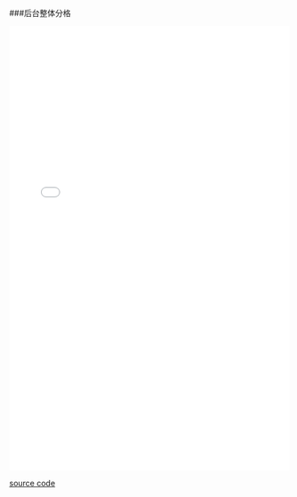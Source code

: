 ###后台整体分格
<iframe width="100%" height="800" src="//jsrun.net/CsqKp/embedded/all/light/" allowfullscreen="allowfullscreen" frameborder="0"></iframe>

[source code](http://jsrun.net/CsqKp)

